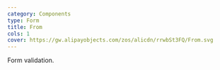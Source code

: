 ```yaml
---
category: Components
type: Form
title: From
cols: 1
cover: https://gw.alipayobjects.com/zos/alicdn/rrwbSt3FQ/From.svg
---
```


Form validation.
